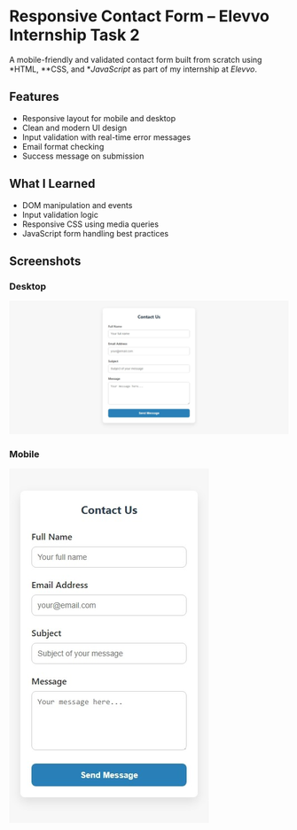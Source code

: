 #  Responsive Contact Form – Elevvo Internship Task 2

A mobile-friendly and validated contact form built from scratch using *HTML, **CSS, and **JavaScript* as part of my internship at *Elevvo*.

##  Features
- Responsive layout for mobile and desktop
- Clean and modern UI design
- Input validation with real-time error messages
- Email format checking
- Success message on submission

##  What I Learned
- DOM manipulation and events
- Input validation logic
- Responsive CSS using media queries
- JavaScript form handling best practices

##  Screenshots

###  Desktop
![Desktop](form-desktop.jpeg)

###  Mobile
![Mobile](form-mobile.jpeg)